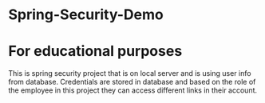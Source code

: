 # Spring-Security-Demo
# For educational purposes
This is spring security project that is on local server and is using user info from database. 
Credentials are stored in database and based on the role of the employee in this project they can access different links in their account.
